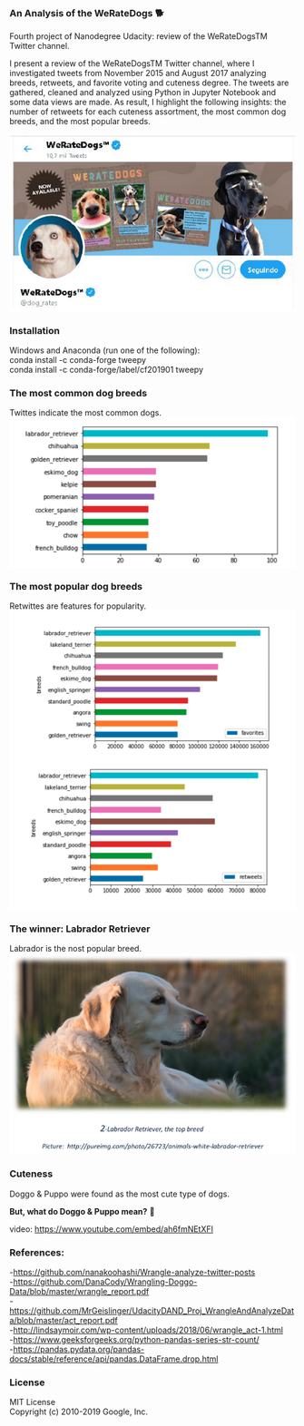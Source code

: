 ### An Analysis of the WeRateDogs :dog2:
Fourth project of Nanodegree Udacity: review of the WeRateDogsTM Twitter channel.<br/>

I present a review of the WeRateDogsTM Twitter channel, where I investigated tweets from November 2015 and August 2017 analyzing breeds, retweets, and favorite voting and cuteness degree. The tweets are gathered, cleaned and analyzed using Python in Jupyter Notebook and some data views are made. As result, I highlight the following insights: the number of retweets for each cuteness assortment, the most common dog breeds, and the most popular breeds.<br/>

<img src = "images/WeRateDogs.png" align="middle" width=800>  <br/>

### Installation<br/>
Windows and Anaconda (run one of the following):<br/>
conda install -c conda-forge tweepy<br/>
conda install -c conda-forge/label/cf201901 tweepy <br/>

### The most common dog breeds
Twittes indicate the most common dogs.
<img src = "images/common_breeds.png" align="middle" width=600>  <br/>

### The most popular dog breeds
Retwittes are features for popularity.
<img src = "images/popular_breeds.png" align="middle" width=600>  <br/>

### The winner: Labrador Retriever
Labrador is the nost popular breed.
<img src = "images/labrador.png" align="middle" width=600>  <br/>

### Cuteness
Doggo & Puppo were found as the most cute type of dogs.

**But, what do Doggo & Puppo mean?** :thinking:

video: https://www.youtube.com/embed/ah6fmNEtXFI


### References:

-https://github.com/nanakoohashi/Wrangle-analyze-twitter-posts<br/>
-https://github.com/DanaCody/Wrangling-Doggo-Data/blob/master/wrangle_report.pdf<br/>
-https://github.com/MrGeislinger/UdacityDAND_Proj_WrangleAndAnalyzeData/blob/master/act_report.pdf<br/>
-http://lindsaymoir.com/wp-content/uploads/2018/06/wrangle_act-1.html<br/>
-https://www.geeksforgeeks.org/python-pandas-series-str-count/<br/>
-https://pandas.pydata.org/pandas-docs/stable/reference/api/pandas.DataFrame.drop.html<br/>


### License
MIT License<br/>
Copyright (c) 2010-2019 Google, Inc.



